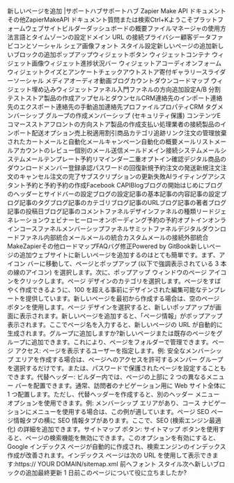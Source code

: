 新しいページを追加 |サポートハブサポートハブ Zapier Make API ドキュメントその他ZapierMakeAPI ドキュメント質問または検索Ctrl+Kようこそプラットフォームウェブサイトビルダーダッシュボードの概要ファイルマネージャの使用方法言語とタイムゾーンの設定ドメイン URL の接続プライバシー顧客データファビコンとソーシャル シェア画像フォント スタイル設定新しいページの追加新しいブロックの追加ポップアップウィジェットボタン ウィジェットコンテナ ウィジェット画像ウィジェット進捗状況バー ウィジェットアコーディオンフォーム ウィジェットクイズとアンケートチェックアウトストア寄付ギャラリースライダーソーシャル メディアオーディオ動画ブログカウントダウンコードマップ ウィジェット埋め込みウィジェットファネル入門ファネルの方向追加設定A/B 分割テストストア製品の作成アップセルとダウンセルCRM連絡先のインポート連絡先のエクスポート連絡先の手動追加連絡先プロファイルプロパティCRM タグメンバーシップ グループの作成メンバーシップ (セキュリティ保護) コンテンツEコマースストアフロントの方向ストア製品の作成支払い処理業者の接続製品のインポート配送オプション売上税適用割引商品カテゴリ追跡リンク注文の管理放棄されたカートメールと自動化メールキャンペーン自動化の概要メールリストメールアカウントのレビュー個別のメール送信メールドメイン接続システムメールシステムメールテンプレート予約リマインダー二重オプトイン確認デジタル商品のダウンロードメンバー登録承認パスワードの回復新規予約注文の発送新規注文注文のキャンセル注文の完了サブスクリプションの更新失敗AIライティングアシスタント予約と予約予約の作成Facebook CAPIBlogブログの開始はじめにブログのヘッダーとサイドバーの設定ブログの設定記事の基本記事の内容記事の設定ブログ記事のタグブログ記事のカテゴリブログ記事のURLブログ記事の著者ブログ記事の投稿日ブログ記事のコメントファネルデザインファネルの種類リードジェネレーションウェビナーヒーローオンボーディング予約の予約オプトインオンラインコースファネルメンバーシップファネルサミットファネルデジタルダウンロードファネル内部統合メールメールの統合カスタムメールの接続外部統合MakeZapierその他ロードマップFAQバグ修正Powered by GitBook新しいページの追加ウェブサイトに新しいページを追加するのはとても簡単です。まず、アイコン バーに移動して、ページとポップアップ (以下で強調表示されている 3 本の線のアイコン) を選択します。次に、ポップアップ ウィンドウのページ アイコンをクリックします。ページ デザインのカテゴリを選択します。ページをすばやく作成できるように、100 を超える事前にデザインされた編集可能なテンプレートを提供しています。新しいページを最初から作成する場合は、空のページ ボタンを使用します。ページ デザインを選択すると、新しいポップアップが画面に表示されます。新しいページを追加すると、「ページ情報」がポップアップ表示されます。ここでページ名を入力すると、新しいページの URL が自動的に生成されます。グループに追加しますか?新しいページまたは既存のページをグループに追加できます。これにより、ページをフォルダーで管理できます。ページ アクセス: ページを表示するユーザーを指定します。例: 安全なメンバーシップ エリアを作成する場合は、ページへのアクセスを許可するメンバー グループを選択するだけです。または、パスワードで保護されたページを設定することもできます。代替ヘッダー: ビルダー内では、ページの上部に 2 つの異なるメニュー バーを配置できます。通常、訪問者のナビゲーション用に Web サイト全体に 1 つ配置します。ただし、代替ヘッダーを作成すると、別のヘッダー メニュー オプションを使用できます。例: メンバーシップ エリアがあり、コース ナビゲーションにメニューを使用する場合は、この例が適しています。ページ SEO ページ情報タブの横に SEO 情報タブがあります。ここで、SEO (検索エンジン最適化) の詳細を追加できます。サイトマップ ボタン: サイトマップ ボタンを使用すると、ページの検索機能を無効にできます。このオプションを有効にすると、Google インデックス ページが自動的に作成され、検索エンジンのインデックス作成が改善されます。インデックス ページは次の URL を使用して表示できます:https:// YOUR DOMAIN/sitemap.xml 前へフォント スタイル次へ新しいブロックの追加最終更新 1 日前このページについて役に立ちましたか?